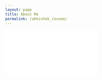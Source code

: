 ```yaml
---
layout: page
title: About Me 
permalink: /abhishek_resume/
---
```

<html>
<body>
    <object data="../_pages/about.pdf" type="application/pdf" width="900" height="2300" >
    <embed src="../_pages/about.pdf" type="application/pdf" />
    </object>
</body>
</html>
